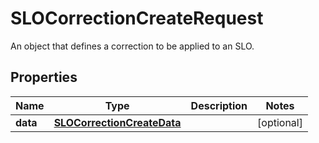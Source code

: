 

# SLOCorrectionCreateRequest

An object that defines a correction to be applied to an SLO.

## Properties

Name | Type | Description | Notes
------------ | ------------- | ------------- | -------------
**data** | [**SLOCorrectionCreateData**](SLOCorrectionCreateData.md) |  |  [optional]



